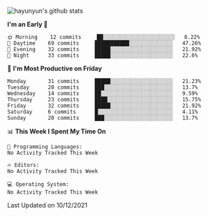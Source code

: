 
![hayunyun's github stats](https://github-readme-stats.vercel.app/api?username=hayunyun&show_icons=true)


<!--START_SECTION:waka-->
**I'm an Early 🐤** 

```text
🌞 Morning    12 commits     ██░░░░░░░░░░░░░░░░░░░░░░░   8.22% 
🌆 Daytime    69 commits     ███████████░░░░░░░░░░░░░░   47.26% 
🌃 Evening    32 commits     █████░░░░░░░░░░░░░░░░░░░░   21.92% 
🌙 Night      33 commits     █████░░░░░░░░░░░░░░░░░░░░   22.6%

```
📅 **I'm Most Productive on Friday** 

```text
Monday       31 commits     █████░░░░░░░░░░░░░░░░░░░░   21.23% 
Tuesday      20 commits     ███░░░░░░░░░░░░░░░░░░░░░░   13.7% 
Wednesday    14 commits     ██░░░░░░░░░░░░░░░░░░░░░░░   9.59% 
Thursday     23 commits     ████░░░░░░░░░░░░░░░░░░░░░   15.75% 
Friday       32 commits     █████░░░░░░░░░░░░░░░░░░░░   21.92% 
Saturday     6 commits      █░░░░░░░░░░░░░░░░░░░░░░░░   4.11% 
Sunday       20 commits     ███░░░░░░░░░░░░░░░░░░░░░░   13.7%

```


📊 **This Week I Spent My Time On** 

```text
💬 Programming Languages: 
No Activity Tracked This Week

🔥 Editors: 
No Activity Tracked This Week

💻 Operating System: 
No Activity Tracked This Week

```


 Last Updated on 10/12/2021
<!--END_SECTION:waka-->

<!--
**hayunyun/hayunyun** is a ✨ _special_ ✨ repository because its `README.md` (this file) appears on your GitHub profile.

Here are some ideas to get you started:

- 🔭 I’m currently working on ...
- 🌱 I’m currently learning ...
- 👯 I’m looking to collaborate on ...
- 🤔 I’m looking for help with ...
- 💬 Ask me about ...
- 📫 How to reach me: ...
- 😄 Pronouns: ...
- ⚡ Fun fact: ...
-->
